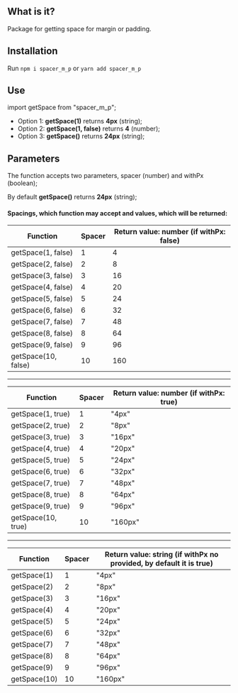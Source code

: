 ## What is it?

Package for getting space for margin or padding.

## Installation

Run `npm i spacer_m_p` or `yarn add spacer_m_p`

## Use

import getSpace from "spacer_m_p";

- Option 1: **getSpace(1)** returns **4px** (string);
- Option 2: **getSpace(1, false)** returns **4** (number);
- Option 3: **getSpace()** returns **24px** (string);

## Parameters

The function accepts two parameters, spacer (number) and withPx (boolean);

By default **getSpace()** returns **24px** (string);

#### Spacings, which function may accept and values, which will be returned:

|Function| Spacer | Return value: number (if withPx: false) |
|------| ------ | ------ |
|getSpace(1, false)| 1 | 4 |
|getSpace(2, false)| 2 | 8 |
|getSpace(3, false)| 3 | 16 |
|getSpace(4, false)| 4 | 20 |
|getSpace(5, false)| 5 | 24 |
|getSpace(6, false)| 6 | 32 |
|getSpace(7, false)| 7 | 48 |
|getSpace(8, false)| 8 | 64 |
|getSpace(9, false)| 9 | 96 |
|getSpace(10, false)| 10 | 160 |

------------

|Function| Spacer | Return value: number (if withPx: true) |
|------| ------ | ------ |
|getSpace(1, true)| 1 | "4px" |
|getSpace(2, true)| 2 | "8px" |
|getSpace(3, true)| 3 | "16px" |
|getSpace(4, true)| 4 | "20px" |
|getSpace(5, true)| 5 | "24px" |
|getSpace(6, true)| 6 | "32px" |
|getSpace(7, true)| 7 | "48px" |
|getSpace(8, true)| 8 | "64px" |
|getSpace(9, true)| 9 | "96px" |
|getSpace(10, true)| 10 | "160px" |

------------

|Function| Spacer | Return value: string (if withPx no provided, by default it is true) |
|------| ------ | ------ |
|getSpace(1)| 1 | "4px" |
|getSpace(2)| 2 | "8px" |
|getSpace(3)| 3 | "16px" |
|getSpace(4)| 4 | "20px" |
|getSpace(5)| 5 | "24px" |
|getSpace(6)| 6 | "32px" |
|getSpace(7)| 7 | "48px" |
|getSpace(8)| 8 | "64px" |
|getSpace(9)| 9 | "96px" |
|getSpace(10)| 10 | "160px" |